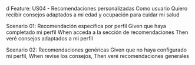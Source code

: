 d
Feature: US04 - Recomendaciones personalizadas
Como usuario
Quiero recibir consejos adaptados a mi edad y ocupación 
para cuidar mi salud

Scenario 01: Recomendación específica por perfil
    Given que haya completado mi perfil
    When acceda a la sección de recomendaciones
    Then veré consejos adaptados a mi perfil

Scenario 02:  Recomendaciones genéricas
    Given que no haya configurado mi perfil,
    When revise los consejos,
    Then veré recomendaciones generales


